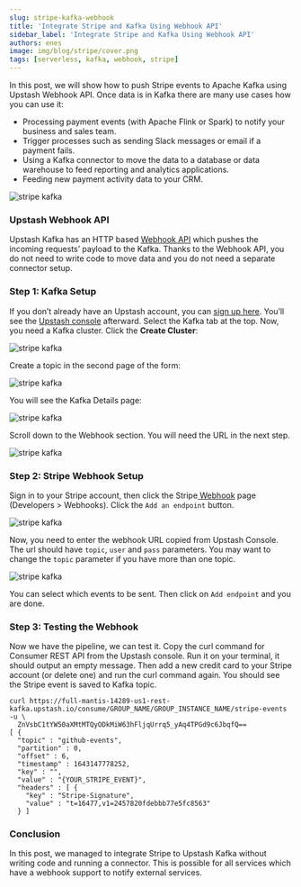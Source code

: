 ```yaml
---
slug: stripe-kafka-webhook
title: 'Integrate Stripe and Kafka Using Webhook API'
sidebar_label: 'Integrate Stripe and Kafka Using Webhook API'
authors: enes
image: img/blog/stripe/cover.png
tags: [serverless, kafka, webhook, stripe]
---
```




In this post, we will show how to push Stripe events to Apache Kafka using Upstash Webhook API. Once data is in Kafka there are many use cases how you can use it:



* Processing  payment events (with Apache Flink or Spark) to notify your business and sales team.
* Trigger processes such as sending Slack messages or email if a payment fails.
* Using a Kafka connector to move the data to a database or data warehouse to feed reporting and analytics applications.
* Feeding new payment activity data to your CRM.
                                                    
<!-- truncate -->

![stripe kafka](/img/blog/stripe/cover.png)

### Upstash Webhook API

Upstash Kafka has an HTTP based [Webhook API](https://docs.upstash.com/kafka/webhook) which pushes the incoming requests’ payload to the Kafka. Thanks to the Webhook API, you do not need to write code to move data and you do not need a separate connector setup.


### Step 1: Kafka Setup

If you don’t already have an Upstash account, you can [sign up here](https://console.upstash.com/login). You’ll see the [Upstash console](https://console.upstash.com/) afterward. Select the Kafka tab at the top. Now, you need a Kafka cluster. Click the **Create Cluster**:

![stripe kafka](/img/blog/stripe/k1.png)



Create a topic in the second page of the form:



![stripe kafka](/img/blog/stripe/k2.png)


You will see the Kafka Details page:

![stripe kafka](/img/blog/stripe/k3.png)

Scroll down to the Webhook section. You will need the URL in the next step.

![stripe kafka](/img/blog/stripe/k4.png)


### Step 2: Stripe Webhook Setup

Sign in to your Stripe account, then click the Stripe[ Webhook](https://dashboard.stripe.com/webhooks/create) page (Developers > Webhooks). Click the `Add an endpoint` button.

![stripe kafka](/img/blog/stripe/k5.png)


Now, you need to enter the webhook URL copied from Upstash Console. The url should have `topic`, `user` and `pass` parameters. You may want to change the `topic` parameter if you have more than one topic.


![stripe kafka](/img/blog/stripe/k6.png)


You can select which events to be sent. Then click on `Add endpoint` and you are done.


### Step 3: Testing the Webhook

Now we have the pipeline, we can test it. Copy the curl command for Consumer REST API from the Upstash console. Run it on your terminal, it should output an empty message. Then add a new credit card to your Stripe account (or delete one) and run the curl command again. You should see the Stripe event is saved to Kafka topic.

``` shell
curl https://full-mantis-14289-us1-rest-kafka.upstash.io/consume/GROUP_NAME/GROUP_INSTANCE_NAME/stripe-events -u \
  ZnVsbC1tYW50aXMtMTQyODkMiW63hFljqUrrq5_yAq4TPGd9c6JbqfQ==
[ {
  "topic" : "github-events",
  "partition" : 0,
  "offset" : 6,
  "timestamp" : 1643147778252,
  "key" : "",
  "value" : "{YOUR_STRIPE_EVENT}",
  "headers" : [ {
    "key" : "Stripe-Signature",
    "value" : "t=16477,v1=2457820fdebbb77e5fc8563"
  } ]
```


### Conclusion

In this post, we managed to integrate Stripe to Upstash Kafka without writing code and running a connector. This is possible for all services which have a webhook support to notify external services.
